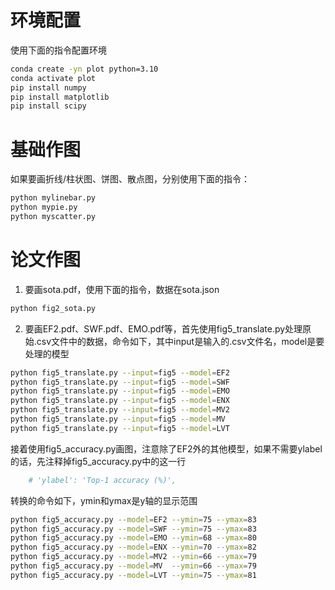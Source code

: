 # 环境配置
使用下面的指令配置环境
```bash
conda create -yn plot python=3.10
conda activate plot
pip install numpy
pip install matplotlib
pip install scipy
```
# 基础作图
如果要画折线/柱状图、饼图、散点图，分别使用下面的指令：
```bash
python mylinebar.py
python mypie.py
python myscatter.py
```

# 论文作图
1. 要画sota.pdf，使用下面的指令，数据在sota.json
```bash
python fig2_sota.py
```

2. 要画EF2.pdf、SWF.pdf、EMO.pdf等，首先使用fig5_translate.py处理原始.csv文件中的数据，命令如下，其中input是输入的.csv文件名，model是要处理的模型
```bash
python fig5_translate.py --input=fig5 --model=EF2
python fig5_translate.py --input=fig5 --model=SWF
python fig5_translate.py --input=fig5 --model=EMO
python fig5_translate.py --input=fig5 --model=ENX 
python fig5_translate.py --input=fig5 --model=MV2
python fig5_translate.py --input=fig5 --model=MV
python fig5_translate.py --input=fig5 --model=LVT
```
接着使用fig5_accuracy.py画图，注意除了EF2外的其他模型，如果不需要ylabel的话，先注释掉fig5_accuracy.py中的这一行
```python
    # 'ylabel': 'Top-1 accuracy (%)',
```
转换的命令如下，ymin和ymax是y轴的显示范围
```bash
python fig5_accuracy.py --model=EF2 --ymin=75 --ymax=83
python fig5_accuracy.py --model=SWF --ymin=75 --ymax=83
python fig5_accuracy.py --model=EMO --ymin=68 --ymax=80
python fig5_accuracy.py --model=ENX --ymin=70 --ymax=82
python fig5_accuracy.py --model=MV2 --ymin=66 --ymax=79
python fig5_accuracy.py --model=MV  --ymin=66 --ymax=79
python fig5_accuracy.py --model=LVT --ymin=75 --ymax=81
```

